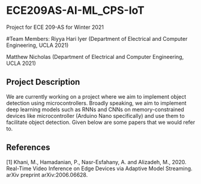# ECE209AS-AI-ML_CPS-IoT
Project for ECE 209-AS for Winter 2021

#Team Members:
Riyya Hari Iyer (Department of Electrical and Computer Engineering, UCLA 2021)

Matthew Nicholas (Department of Electrical and Computer Engineering, UCLA 2021)

## Project Description
We are currently working on a project where we aim to implement object detection using microcontrollers. Broadly speaking, we aim to implement deep learning models such as RNNs and CNNs on memory-constrained devices like microcontroller (Arduino Nano specifically) and use them to facilitate object detection. Given below are some papers that we would refer to.

## References
[1] Khani, M., Hamadanian, P., Nasr-Esfahany, A. and Alizadeh, M., 2020. Real-Time Video Inference on Edge Devices via Adaptive Model Streaming. arXiv preprint arXiv:2006.06628.
